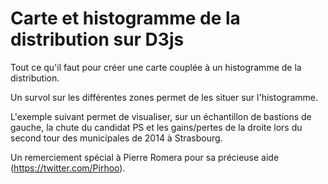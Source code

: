 Carte et histogramme de la distribution sur D3js
=========================

Tout ce qu'il faut pour créer une carte couplée à un histogramme de la distribution. 

Un survol sur les différentes zones permet de les situer sur l'histogramme.

L'exemple suivant permet de visualiser, sur un échantillon de bastions de gauche, la chute du candidat PS et les gains/pertes de la droite lors du second tour des municipales de 2014 à Strasbourg.

Un remerciement spécial à Pierre Romera pour sa précieuse aide (https://twitter.com/Pirhoo).
